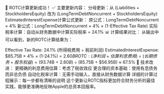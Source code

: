 🎯 ROTC计算更新成功！
✅ 主要更新内容：
分母更新：从 (Liabilities + StockholdersEquity) 改为 (LongTermDebtNoncurrent + StockholdersEquity)
EstimatedInterestExpense计算公式更新：
原公式：LongTermDebtNoncurrent × 4%
新公式：LongTermDebtNoncurrent × 4% × (1-Effective Tax Rate)
实际税率计算：自动从财务数据中计算实际税率 = 24.1%
📊 计算结果对比：
从输出中可以看到，新的ROTC计算结果为：

Effective Tax Rate: 24.1% (所得税费用 ÷ 税前利润)
EstimatedInterestExpense: $85.75B × 4% × (1-24.1%) = $2.60B
ROTC: (净利润 + 估算利息费用) ÷ (长期债务 + 股东权益) = ($93.74B + $2.60B) ÷ ($85.75B + $56.95B) ≈ 67.5%
🔄 技术改进：
更精确的利息费用估算：考虑了税收效应
更合理的资本基础：使用有息债务而非总负债
自动化税率计算：无需手动输入，直接从财务数据计算
详细的计算过程展示：每一步都有清晰的说明
这个更新让ROTC指标更加符合财务分析的最佳实践，能够更准确地反映Apple的总资本回报率。